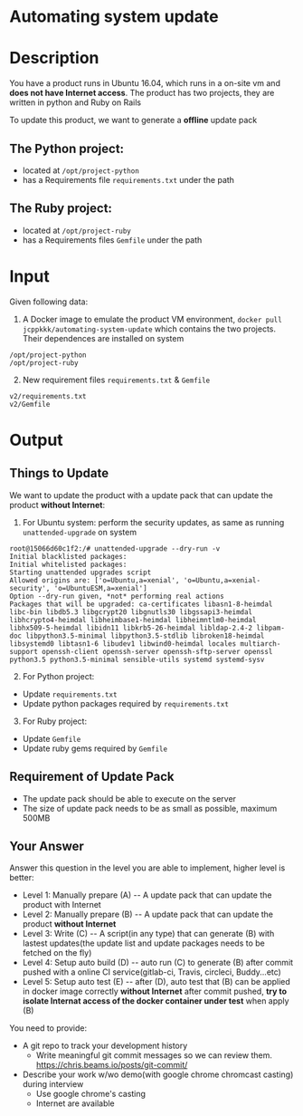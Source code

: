 Automating system update
===
# Description
You have a product runs in Ubuntu 16.04, which runs in a on-site vm and **does not have Internet access**. The product has two projects, they are written in python and Ruby on Rails

To update this product, we want to generate a **offline** update pack

## The Python project:
  - located at `/opt/project-python`
  - has a Requirements file `requirements.txt` under the path

## The Ruby project:
- located at `/opt/project-ruby`
- has a Requirements files `Gemfile` under the path

# Input
Given following data:
1. A Docker image to emulate the product VM environment, `docker pull jcppkkk/automating-system-update`
  which contains the two projects. Their dependences are installed on system
  ~~~
  /opt/project-python
  /opt/project-ruby
  ~~~

2. New requirement files `requirements.txt` & `Gemfile`
  ~~~
  v2/requirements.txt
  v2/Gemfile
  ~~~

# Output

## Things to Update
We want to update the product with a update pack that can update the product **without Internet**:
1. For Ubuntu system: perform the security updates, as same as running `unattended-upgrade` on system
  ~~~
  root@15066d60c1f2:/# unattended-upgrade --dry-run -v
  Initial blacklisted packages: 
  Initial whitelisted packages: 
  Starting unattended upgrades script
  Allowed origins are: ['o=Ubuntu,a=xenial', 'o=Ubuntu,a=xenial-security', 'o=UbuntuESM,a=xenial']
  Option --dry-run given, *not* performing real actions
  Packages that will be upgraded: ca-certificates libasn1-8-heimdal libc-bin libdb5.3 libgcrypt20 libgnutls30 libgssapi3-heimdal libhcrypto4-heimdal libheimbase1-heimdal libheimntlm0-heimdal libhx509-5-heimdal libidn11 libkrb5-26-heimdal libldap-2.4-2 libpam-doc libpython3.5-minimal libpython3.5-stdlib libroken18-heimdal libsystemd0 libtasn1-6 libudev1 libwind0-heimdal locales multiarch-support openssh-client openssh-server openssh-sftp-server openssl python3.5 python3.5-minimal sensible-utils systemd systemd-sysv
  ~~~

2. For Python project:
  - Update `requirements.txt`
  - Update python packages required by `requirements.txt`

3. For Ruby project:
  - Update `Gemfile`
  - Update ruby gems required by `Gemfile`

## Requirement of Update Pack 
- The update pack should be able to execute on the server
- The size of update pack needs to be as small as possible, maximum 500MB

## Your Answer
Answer this question in the level you are able to implement, higher level is better:
- Level 1: Manually prepare (A) -- A update pack that can update the product with Internet
- Level 2: Manually prepare (B) -- A update pack that can update the product **without Internet**
- Level 3: Write (C) -- A script(in any type) that can generate (B) with lastest updates(the update list and update packages needs to be fetched on the fly)
- Level 4: Setup auto build (D) -- auto run (C) to generate (B) after commit pushed with a online CI service(gitlab-ci, Travis, circleci, Buddy...etc)
- Level 5: Setup auto test (E) -- after (D), auto test that (B) can be applied in docker image correctly **without Internet** after commit pushed, **try to isolate Internat access of the docker container under test** when apply (B)

You need to provide:
- A git repo to track your development history
  - Write meaningful git commit messages so we can review them. https://chris.beams.io/posts/git-commit/
- Describe your work w/wo demo(with google chrome chromcast casting) during interview
  - Use google chrome's casting
  - Internet are available
